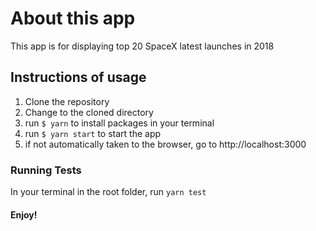 # About this app

This app is for displaying top 20 SpaceX latest launches in 2018

## Instructions of usage

1. Clone the repository
2. Change to the cloned directory
3. run `$ yarn` to install packages in your terminal
4. run `$ yarn start` to start the app
5. if not automatically taken to the browser, go to http://localhost:3000

### Running Tests

In your terminal in the root folder, run `yarn test`

#### Enjoy!
